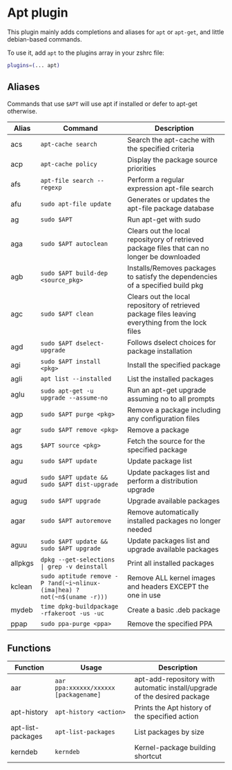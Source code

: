 # Apt plugin

This plugin mainly adds completions and aliases for `apt` or `apt-get`, and little debian-based commands.

To use it, add `apt` to the plugins array in your zshrc file: 

```zsh
plugins=(... apt)
```

## Aliases

Commands that use `$APT` will use apt if installed or defer to apt-get otherwise. 

| Alias   | Command                                                                | Description                                                                                       |
|---------|------------------------------------------------------------------------|---------------------------------------------------------------------------------------------------|
| acs     | `apt-cache search`                                                     | Search the apt-cache with the specified criteria                                                  |
| acp     | `apt-cache policy`                                                     | Display the package source priorities                                                             | 
| afs     | `apt-file search --regexp`                                             | Perform a regular expression apt-file search                                                      |
| afu     | `sudo apt-file update`                                                 | Generates or updates the apt-file package database                                                | 
| ag      | `sudo $APT`                                                            | Run apt-get with sudo                                                                             | 
| aga     | `sudo $APT autoclean`                                                  | Clears out the local reposityory of retrieved package files that can no longer be downloaded      | 
| agb     | `sudo $APT build-dep <source_pkg>`                                     | Installs/Removes packages to satisfy the dependencies of a specified build pkg                    | 
| agc     | `sudo $APT clean`                                                      | Clears out the local repository of retrieved package files leaving everything from the lock files | 
| agd     | `sudo $APT dselect-upgrade`                                            | Follows dselect choices for package installation                                                  | 
| agi     | `sudo $APT install <pkg>`                                              | Install the specified package                                                                     | 
| agli    | `apt list --installed`                                                 | List the installed packages                                                                       | 
| aglu    | `sudo apt-get -u upgrade --assume-no`                                  | Run an apt-get upgrade assuming no to all prompts                                                 | 
| agp     | `sudo $APT purge <pkg>`                                                | Remove a package including any configuration files                                                | 
| agr     | `sudo $APT remove <pkg>`                                               | Remove a package                                                                                  | 
| ags     | `$APT source <pkg>`                                                    | Fetch the source for the specified package                                                        | 
| agu     | `sudo $APT update`                                                     | Update package list                                                                               | 
| agud    | `sudo $APT update && sudo $APT dist-upgrade`                           | Update packages list and perform a distribution upgrade                                           | 
| agug    | `sudo $APT upgrade`                                                    | Upgrade available packages                                                                        | 
| agar    | `sudo $APT autoremove`                                                 | Remove automatically installed packages no longer needed                                          | 
| aguu    | `sudo $APT update && sudo $APT upgrade`                                | Update packages list and upgrade available packages                                               | 
| allpkgs | `dpkg --get-selections \| grep -v deinstall`                           | Print all installed packages                                                                      | 
| kclean  | `sudo aptitude remove -P ?and(~i~nlinux-(ima\|hea) ?not(~n$(uname -r)))`  |Remove ALL kernel images and headers EXCEPT the one in use                                         |
| mydeb   | `time dpkg-buildpackage -rfakeroot -us -uc`                            | Create a basic .deb package                                                                       |
| ppap    | `sudo ppa-purge <ppa>`                                                 | Remove the specified PPA                                                                          | 


## Functions

| Function          | Usage                                 |Description                                                               |
|-------------------|---------------------------------------|--------------------------------------------------------------------------|
| aar               | `aar ppa:xxxxxx/xxxxxx [packagename]` | apt-add-repository with automatic install/upgrade of the desired package |
| apt-history       | `apt-history <action>`                | Prints the Apt history of the specified action                           |
| apt-list-packages | `apt-list-packages`                   | List packages by size                                                    |
| kerndeb           | `kerndeb`                             | Kernel-package building shortcut                                         | 


